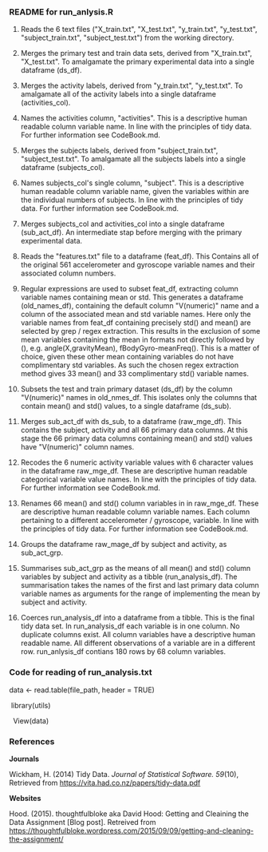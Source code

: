 ### README for run_anlysis.R

1. Reads the 6 text files ("X_train.txt", "X_test.txt", "y_train.txt", "y_test.txt", "subject_train.txt", "subject_test.txt") from the working directory.

2. Merges the primary test and train data sets, derived from "X_train.txt", "X_test.txt". To amalgamate the primary experimental data into a single dataframe (ds_df).

3. Merges the activity labels, derived from "y_train.txt", "y_test.txt". To amalgamate all of the activity labels into a single dataframe (activities_col).

4. Names the activities column, "activities". This is a descriptive human readable column variable name. In line with the principles of tidy data. For further information see CodeBook.md.

5. Merges the subjects labels, derived from "subject_train.txt", "subject_test.txt". To amalgamate all the subjects labels into a single dataframe (subjects_col).

6. Names subjects_col's single column, "subject". This is a descriptive human readable column variable name, given the variables within are the individual numbers of subjects. In line with the principles of tidy data. For further information see CodeBook.md.

7. Merges subjects_col and activities_col into a single dataframe (sub_act_df). An intermediate stap before merging with the primary experimental data.

8. Reads the "features.txt" file to a dataframe (feat_df). This Contains all of the original 561 accelerometer and gyroscope variable names and their associated column numbers.

9. Regular expressions are used to subset feat_df, extracting column variable names containing mean or std. This generates a dataframe (old_names_df), containing the default column "V(numeric)" name and a column of the associated mean and std variable names. Here only the variable names from feat_df containing precisely std() and mean() are selected by grep / regex extraction. This results in the exclusion of some mean variables containing the mean in formats not directly followed by (), e.g. angle(X,gravityMean), fBodyGyro-meanFreq(). This is a matter of choice, given these other mean containing variables do not have complimentary std variables. As such the chosen regex extraction method gives 33 mean() and 33 complimentary std() variable names.

10. Subsets the test and train primary dataset (ds_df) by the column "V(numeric)" names in old_nmes_df. This isolates only the columns that contain mean() and std() values, to a single dataframe (ds_sub).

11. Merges sub_act_df with ds_sub, to a dataframe (raw_mge_df). This contains the subject, activity and all 66 primary data columns. At this stage the 66 primary data columns containing mean() and std() values have "V(numeric)" column names.

12. Recodes the 6 numeric activity variable values with 6 character values in the dataframe raw_mge_df. These are descriptive human readable categorical variable value names. In line with the principles of tidy data. For further information see CodeBook.md.

13. Renames 66 mean() and std() column variables in in raw_mge_df. These are descriptive human readable column variable names. Each column pertaining to a different accelerometer / gyroscope, variable. In line with the principles of tidy data. For further information see CodeBook.md.

14. Groups the dataframe raw_mage_df by subject and activity, as sub_act_grp.

15. Summarises sub_act_grp as the means of all mean() and std() column variables by subject and activity as a tibble (run_analysis_df). The summarisation takes the names of the first and last primary data column variable names as arguments for the range  of implementing the mean by subject and activity.

16. Coerces run_analysis_df into a dataframe from a tibble. This is the final tidy data set. In run_analysis_df each variable is in one column. No duplicate columns exist. All column variables have a descriptive human readable name. All different observations of a variable are in a different row. run_anlysis_df contians 180 rows by 68 column variables.

### Code for reading of run_analysis.txt

data <- read.table(file_path, header = TRUE)

 &nbsp;library(utils)

 &nbsp; View(data)

### References


**Journals**

Wickham, H. (2014) Tidy Data. _Journal of Statistical Software. 59_(10), Retrieved from https://vita.had.co.nz/papers/tidy-data.pdf


**Websites**

Hood. (2015). thoughtfulbloke aka David Hood: Getting and Cleaining the Data Assignment [Blog post]. Retreived from https://thoughtfulbloke.wordpress.com/2015/09/09/getting-and-cleaning-the-assignment/
